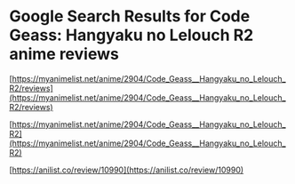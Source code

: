 # Google Search Results for Code Geass: Hangyaku no Lelouch R2 anime reviews
[https://myanimelist.net/anime/2904/Code_Geass__Hangyaku_no_Lelouch_R2/reviews](https://myanimelist.net/anime/2904/Code_Geass__Hangyaku_no_Lelouch_R2/reviews)

[https://myanimelist.net/anime/2904/Code_Geass__Hangyaku_no_Lelouch_R2](https://myanimelist.net/anime/2904/Code_Geass__Hangyaku_no_Lelouch_R2)

[https://anilist.co/review/10990](https://anilist.co/review/10990)

